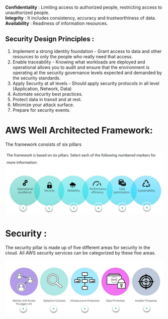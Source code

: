 **Confidentiality** : Limiting access to authorized people, restricting access to unauthorized people.<br>
**Integrity** : It includes consistency, accuracy and trustworthiness of data.<br>
**Availability** : Readiness of information resources.<br>

## Security Design Principles :<br>

1. Implement a strong identity foundation - Grant access to data and other resources to only the people who really need that access.<br>
2. Enable traceability - Knowing what workloads are deployed and operational allows you to audit and ensure that the environment is operating at the security governance levels expected and demanded by the security standards.<br>
3. Apply Security at all levels - Should apply security protocols in all level (Application, Network, Data)<br>
4. Automate security best practices.<br>
5. Protect data in transit and at rest.<br>
6. Minimize your attack surface.<br>
7. Prepare for security events.<br>

# AWS Well Architected Framework:

The framework consists of six pillars 

![Framework](https://github.com/arjun1131/AWS-SAA-C-03-Notes/blob/main/AWS%20Images/6%20pillars%20of%20AWS.png)

# Security :<br>

The security pillar is made up of five different areas for security in the cloud. All AWS security services can be categorized by these five areas.

![Security](https://github.com/arjun1131/AWS-SAA-C-03-Notes/blob/main/AWS%20Images/AWS%20Security.png)
